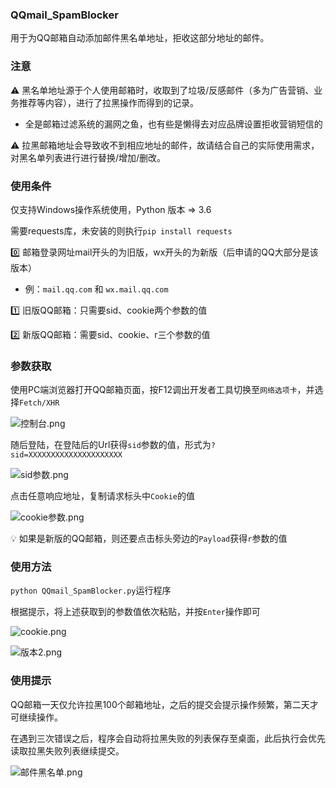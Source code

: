 ### QQmail_SpamBlocker
用于为QQ邮箱自动添加邮件黑名单地址，拒收这部分地址的邮件。

### 注意

⚠ 黑名单地址源于个人使用邮箱时，收取到了垃圾/反感邮件（多为广告营销、业务推荐等内容），进行了拉黑操作而得到的记录。
- 全是邮箱过滤系统的漏网之鱼，也有些是懒得去对应品牌设置拒收营销短信的

⚠ 拉黑邮箱地址会导致收不到相应地址的邮件，故请结合自己的实际使用需求，对黑名单列表进行进行替换/增加/删改。

### 使用条件

仅支持Windows操作系统使用，Python 版本 => 3.6

需要requests库，未安装的则执行`pip install requests`

0️⃣ 邮箱登录网址mail开头的为旧版，wx开头的为新版（后申请的QQ大部分是该版本）
- 例：`mail.qq.com` 和 `wx.mail.qq.com`

1️⃣ 旧版QQ邮箱：只需要sid、cookie两个参数的值

2️⃣ 新版QQ邮箱：需要sid、cookie、r三个参数的值

### 参数获取

使用PC端浏览器打开QQ邮箱页面，按F12调出开发者工具切换至`网络选项卡`，并选择`Fetch/XHR`

![控制台.png](https://ae03.alicdn.com/kf/Hbcca34e4c2b74721b7bf1b035c2e482c9.png)

随后登陆，在登陆后的Url获得`sid`参数的值，形式为`?sid=XXXXXXXXXXXXXXXXXXXXX`

![sid参数.png](https://ae01.alicdn.com/kf/Hd817ef1b1e9540c38d2d3eea8d679d75j.png)

点击任意响应地址，复制请求标头中`Cookie`的值

![cookie参数.png](https://ae04.alicdn.com/kf/H4fe20486aadd44f7a68936976f897c78I.png)

💡 如果是新版的QQ邮箱，则还要点击标头旁边的`Payload`获得`r`参数的值

### 使用方法

`python QQmail_SpamBlocker.py`运行程序

根据提示，将上述获取到的参数值依次粘贴，并按`Enter`操作即可

![cookie.png](https://ae04.alicdn.com/kf/H4ab531eee6284a33aa5f528eb8b829c2O.png)

![版本2.png](https://ae04.alicdn.com/kf/H87dc50df28274b6d908241471f32805bf.png)

### 使用提示

QQ邮箱一天仅允许拉黑100个邮箱地址，之后的提交会提示操作频繁，第二天才可继续操作。

在遇到三次错误之后，程序会自动将拉黑失败的列表保存至桌面，此后执行会优先读取拉黑失败列表继续提交。

![邮件黑名单.png](https://ae01.alicdn.com/kf/H00e96edcbe884032871a8e15bb057af8i.png)
